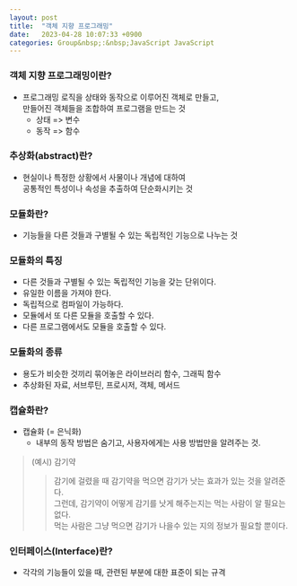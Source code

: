 ```yaml
---
layout: post
title:  "객체 지향 프로그래밍"
date:   2023-04-28 10:07:33 +0900
categories: Group&nbsp;:&nbsp;JavaScript JavaScript
---
```


### 객체 지향 프로그래밍이란?

- 프로그래밍 로직을 상태와 동작으로 이루어진 객체로 만들고,  
만들어진 객체들을 조합하여 프로그램을 만드는 것
    - 상태 => 변수
    - 동작 => 함수

### 추상화(abstract)란?

- 현실이나 특정한 상황에서 사물이나 개념에 대하여  
공통적인 특성이나 속성을 추출하여 단순화시키는 것

### 모듈화란?

-  기능들을 다른 것들과 구별될 수 있는 독립적인 기능으로 나누는 것

### 모듈화의 특징

- 다른 것들과 구별될 수 있는 독립적인 기능을 갖는 단위이다.
- 유일한 이름을 가져야 한다.
- 독립적으로 컴파일이 가능하다.
- 모듈에서 또 다른 모듈을 호출할 수 있다.
- 다른 프로그램에서도 모듈을 호출할 수 있다.

### 모듈화의 종류

- 용도가 비슷한 것끼리 묶어놓은 라이브러리 함수, 그래픽 함수
- 추상화된 자료, 서브루틴, 프로시저, 객체, 메서드

### 캡슐화란?

- 캡슐화 (= 은닉화)
    - 내부의 동작 방법은 숨기고, 사용자에게는 사용 방법만을 알려주는 것.

>(예시) 감기약 
>>감기에 걸렸을 때 감기약을 먹으면 감기가 낫는 효과가 있는 것을 알려준다.  
>>그런데, 감기약이 어떻게 감기를 낫게 해주는지는 먹는 사람이 알 필요는 없다.  
>>먹는 사람은 그냥 먹으면 감기가 나을수 있는 지의 정보가 필요할 뿐이다.

### 인터페이스(Interface)란?

- 각각의 기능들이 있을 때, 관련된 부분에 대한 표준이 되는 규격